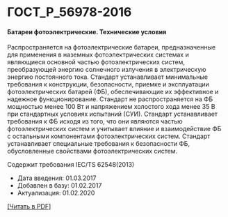 # ГОСТ_Р_56978-2016

#### Батареи фотоэлектрические. Технические условия

Распространяется на фотоэлектрические батареи, предназначенные для применения в наземных фотоэлектрических системах и являющиеся основной частью фотоэлектрических систем, преобразующей энергию солнечного излучения в электрическую энергию постоянного тока. Стандарт устанавливает минимальные требования к конструкции, безопасности, приемке и эксплуатации фотоэлектрических батарей (ФБ), обеспечивающие их эффективное и надежное функционирование. Стандарт не распространяется на ФБ мощностью менее 100 Вт и напряжением холостого хода менее 35 В при стандартных условиях испытаний (СУИ). Стандарт устанавливает требования к ФБ исходя из того, что они являются частью фотоэлектрических систем и учитывает влияние и взаимодействие ФБ с остальными компонентами фотоэлектрических систем. Стандарт устанавливает специальные требования к безопасности ФБ, обусловленные свойствами фотоэлектрических систем.

Содержит требования IEC/TS 62548(2013)

- Дата введения: 01.03.2017
- Добавлен в базу: 01.02.2017
- Актуализация: 01.02.2020

<a href="https://standartgost.ru/g/ГОСТ_Р_56978-2016.pdf">[Читать в PDF]</a>